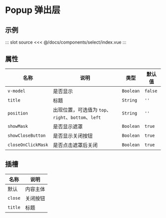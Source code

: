 # Popup 弹出层

## 示例

<template>
    <div>
        <demo-code>
          <button @click="show = !show">从中间出现</button>
          <button @click="show1 = !show1">从上方出现</button>
          <button @click="show2 = !show2">从右方出现</button>
          <button @click="show3 = !show3">从下方出现</button>
          <button @click="show4 = !show4">从左方出现</button>
          <button @click="show5 = !show5">不显示关闭按钮</button>
          <highlight-code slot="codeText" lang="vue">
              <Content slot-key="source"/>
          </highlight-code>
        </demo-code>
        <cb-popup v-model="show" title="我是标题">
          <template>
          内容内容内容内容内容内容内容内容内容内容内容内容内容内容内容内容内容内容内容内容内容内容
          </template>
        </cb-popup>
        <cb-popup v-model="show1" title="我是标题" position="top">
          <template>
          内容内容内容内容内容内容内容内容内容内容内容内容内容内容内容内容内容内容内容内容内容内容
          </template>
        </cb-popup>
        <cb-popup v-model="show2" title="我是标题" position="right">
          <template>
          内容内容内容内容内容内容内容内容内容内容内容内容内容内容内容内容内容内容内容内容内容内容
          </template>
        </cb-popup>
        <cb-popup v-model="show3" title="我是标题" position="bottom">
          <template>
          内容内容内容内容内容内容内容内容内容内容内容内容内容内容内容内容内容内容内容内容内容内容
          </template>
        </cb-popup>
        <cb-popup v-model="show4" title="我是标题" position="left">
          <template>
          内容内容内容内容内容内容内容内容内容内容内容内容内容内容内容内容内容内容内容内容内容内容
          </template>
        </cb-popup>
        <cb-popup v-model="show5" position="bottom" :show-close-button="false">
          <template>
          内容内容内容内容内容内容内容内容内容内容内容内容内容内容内容内容内容内容内容内容内容内容
          </template>
        </cb-popup>
    </div>
</template>

<script>
import CbPopup from '../../components/popup'
import DemoCode from '../../components/demo-code'

export default {
    components: {
        DemoCode,
        CbPopup
    },
    data() {
        return {
            show: false,
            show1: false,
            show2: false,
            show3: false,
            show4: false,
            show5: false,
        }
    }
}
</script>

::: slot source
<<< @/docs/components/select/index.vue
:::

## 属性

名称 | 说明 | 类型 |默认值
---|---|---|---
| `v-model` | 是否显示 | `Boolean` | `false` |
| `title` | 标题 | `String` | `''` |
| `position` | 出现位置，可选值为 `top`、`right`、`bottom`、`left` | `String` | `''` |
| `showMask` | 是否显示遮罩 | `Boolean` | `true` |
| `showCloseButton` | 是否显示关闭按钮 | `Boolean` | `true` |
| `closeOnClickMask` | 是否点击遮罩后关闭 | `Boolean` | `true` |

## 插槽

名称 | 说明
---|---
默认 | 内容主体
`close` | 关闭按钮
`title` | 标题
